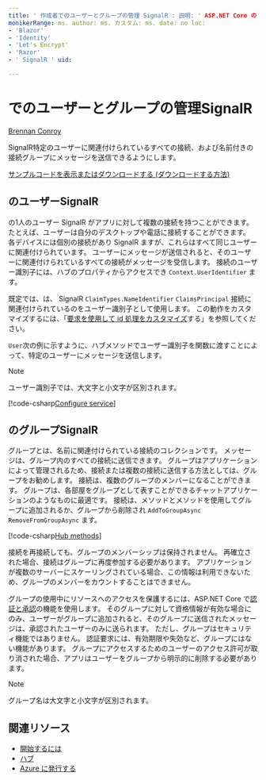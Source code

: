 ```yaml
---
title: ' 作成者でのユーザーとグループの管理 SignalR : 説明: ' ASP.NET Core の SignalR ユーザーとグループの管理の概要。 '
monikerRange: ms. author: ms. カスタム: ms. date: no loc:
- 'Blazor'
- 'Identity'
- 'Let's Encrypt'
- 'Razor'
- ' SignalR ' uid: 

---
```


# <a name="manage-users-and-groups-in-signalr"></a>でのユーザーとグループの管理SignalR

[Brennan Conroy](https://github.com/BrennanConroy)

SignalR特定のユーザーに関連付けられているすべての接続、および名前付きの接続グループにメッセージを送信できるようにします。

[サンプルコードを表示またはダウンロード](https://github.com/dotnet/AspNetCore.Docs/tree/master/aspnetcore/signalr/groups/sample/)[する (ダウンロードする方法)](xref:index#how-to-download-a-sample)

## <a name="users-in-signalr"></a>のユーザーSignalR

の1人のユーザー SignalR がアプリに対して複数の接続を持つことができます。 たとえば、ユーザーは自分のデスクトップや電話に接続することができます。 各デバイスには個別の接続があり SignalR ますが、これらはすべて同じユーザーに関連付けられています。 ユーザーにメッセージが送信されると、そのユーザーに関連付けられているすべての接続がメッセージを受信します。 接続のユーザー識別子には、ハブのプロパティからアクセスでき `Context.UserIdentifier` ます。

既定では、は、 SignalR `ClaimTypes.NameIdentifier` `ClaimsPrincipal` 接続に関連付けられているのをユーザー識別子として使用します。 この動作をカスタマイズするには、「[要求を使用して id 処理をカスタマイズ](xref:signalr/authn-and-authz#use-claims-to-customize-identity-handling)する」を参照してください。

`User`次の例に示すように、ハブメソッドでユーザー識別子を関数に渡すことによって、特定のユーザーにメッセージを送信します。

> [!NOTE]
> ユーザー識別子では、大文字と小文字が区別されます。

[!code-csharp[Configure service](groups/sample/Hubs/ChatHub.cs?range=29-32)]

## <a name="groups-in-signalr"></a>のグループSignalR

グループとは、名前に関連付けられている接続のコレクションです。 メッセージは、グループ内のすべての接続に送信できます。 グループはアプリケーションによって管理されるため、接続または複数の接続に送信する方法としては、グループをお勧めします。 接続は、複数のグループのメンバーになることができます。 グループは、各部屋をグループとして表すことができるチャットアプリケーションのようなものに最適です。 接続は、メソッドとメソッドを使用してグループに追加されるか、グループから削除され `AddToGroupAsync` `RemoveFromGroupAsync` ます。

[!code-csharp[Hub methods](groups/sample/Hubs/ChatHub.cs?range=15-27)]

接続を再接続しても、グループのメンバーシップは保持されません。 再確立された場合、接続はグループに再度参加する必要があります。 アプリケーションが複数のサーバーにスケーリングされている場合、この情報は利用できないため、グループのメンバーをカウントすることはできません。

グループの使用中にリソースへのアクセスを保護するには、ASP.NET Core で[認証と承認](xref:signalr/authn-and-authz)の機能を使用します。 そのグループに対して資格情報が有効な場合にのみ、ユーザーがグループに追加されると、そのグループに送信されたメッセージは、承認されたユーザーのみに送られます。 ただし、グループはセキュリティ機能ではありません。 認証要求には、有効期限や失効など、グループにはない機能があります。 グループにアクセスするためのユーザーのアクセス許可が取り消された場合、アプリはユーザーをグループから明示的に削除する必要があります。

> [!NOTE]
> グループ名は大文字と小文字が区別されます。

## <a name="related-resources"></a>関連リソース

* [開始するには](xref:tutorials/signalr)
* [ハブ](xref:signalr/hubs)
* [Azure に発行する](xref:signalr/publish-to-azure-web-app)
